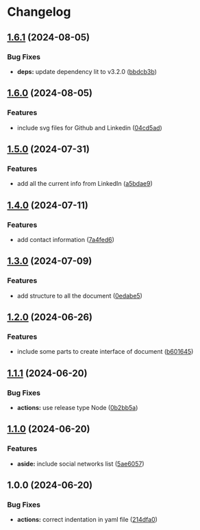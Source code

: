 # Changelog

## [1.6.1](https://github.com/Gorzas/web-resume/compare/v1.6.0...v1.6.1) (2024-08-05)


### Bug Fixes

* **deps:** update dependency lit to v3.2.0 ([bbdcb3b](https://github.com/Gorzas/web-resume/commit/bbdcb3bfabf9fa6d19c2159b53b3fc9e36625872))

## [1.6.0](https://github.com/Gorzas/web-resume/compare/v1.5.0...v1.6.0) (2024-08-05)


### Features

* include svg files for Github and Linkedin ([04cd5ad](https://github.com/Gorzas/web-resume/commit/04cd5ad1d7ebcb5d47be8334bb0a397d274962ed))

## [1.5.0](https://github.com/Gorzas/web-resume/compare/v1.4.0...v1.5.0) (2024-07-31)


### Features

* add all the current info from LinkedIn ([a5bdae9](https://github.com/Gorzas/web-resume/commit/a5bdae986330221eb87ba72470098705e04f6267))

## [1.4.0](https://github.com/Gorzas/web-resume/compare/v1.3.0...v1.4.0) (2024-07-11)


### Features

* add contact information ([7a4fed6](https://github.com/Gorzas/web-resume/commit/7a4fed6f4ec3e2438dd273dc653943c802311f8f))

## [1.3.0](https://github.com/Gorzas/web-resume/compare/v1.2.0...v1.3.0) (2024-07-09)


### Features

* add structure to all the document ([0edabe5](https://github.com/Gorzas/web-resume/commit/0edabe516356c9823e07a065b9eba64c421726dd))

## [1.2.0](https://github.com/Gorzas/web-resume/compare/v1.1.1...v1.2.0) (2024-06-26)


### Features

* include some parts to create interface of document ([b601645](https://github.com/Gorzas/web-resume/commit/b6016450f63805adbea626fdcf1b2ef5c9161f24))

## [1.1.1](https://github.com/Gorzas/web-resume/compare/v1.1.0...v1.1.1) (2024-06-20)


### Bug Fixes

* **actions:** use release type Node ([0b2bb5a](https://github.com/Gorzas/web-resume/commit/0b2bb5ac5c4c5ec6140ad5ce78506a0aa2bb0daf))

## [1.1.0](https://github.com/Gorzas/web-resume/compare/v1.0.0...v1.1.0) (2024-06-20)


### Features

* **aside:** include social networks list ([5ae6057](https://github.com/Gorzas/web-resume/commit/5ae6057ca12525458f3285ec4ec98f4df9a6d806))

## 1.0.0 (2024-06-20)


### Bug Fixes

* **actions:** correct indentation in yaml file ([214dfa0](https://github.com/Gorzas/web-resume/commit/214dfa025640521129a0b8ce2019d20bd263a71e))
